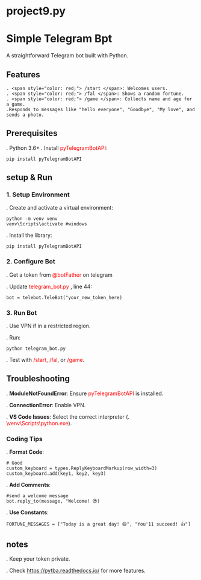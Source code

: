 # project9.py
# Simple Telegram Bpt
A straightforward Telegram bot built with Python.

## Features
    . <span style="color: red;"> /start </span>: Welcomes users.
    . <span style="color: red;"> /fal </span>: Shows a random fortune.
    . <span style="color: red;"> /game </span>: Collects name and age for a game.
    .Responds to messages like "hello everyone", "Goodbye", "My love", and sends a photo.

## Prerequisites
. Python 3.6+
. Install <span style="color: red;"> pyTelegramBotAPI</span>:

```
pip install pyTelegramBotAPI
```
## setup & Run
### 1. Setup Environment
. Create and activate a virtual environment:

```
python -m venv venv
venv\Scripts\activate #windows
```
. Install the library:

```
pip install pyTelegramBotAPI
```
### 2. Configure Bot
. Get a token from <span style="color: red;"> @botFather </span> on telegram

. Update <span style="color: red;"> telegram_bot.py </span>, line 44:

```
bot = telebot.TeleBot("your_new_token_here)
```
### 3. Run Bot
. Use VPN if in a restricted region.

. Run:

```
python telegram_bot.py
```
. Test with <span style="color: red;"> /start, /fal</span>, or <span style="color: red;"> /game</span>.

## Troubleshooting
. **ModuleNotFoundError**: Ensure <span style="color: red;"> pyTelegramBotAPI</span> is installed.

. **ConnectionError**: Enable VPN.

. **VS Code Issues**: Select the correct interpreter (. <span style="color: red;">\venv\Scripts\python.exe</span>).

### Coding Tips
. **Format Code**:

```
# Good
custom_keyboard = types.ReplyKeyboardMarkup(row_width=3)
custom_keyboard.add(key1, key2, key3)
```
. **Add Comments**:

```
#send a welcome message
bot.reply_to(message, "Welcome! 😍)
```
. **Use Constants**:

```
FORTUNE_MESSAGES = ["Today is a great day! 😄", "You'11 succeed! 👍"]
```
## notes
. Keep your token private.

. Check https://pytba.readthedocs.io/ for more features.
